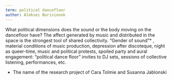 ```yaml
---
term: political dancefloor
author: Aleksei Borisionok
---
```

What political dimensions does the sound or the body moving on the dancefloor have? The affect generated by music and distributed in the space is the strongest tool of shared collectivity. “Gender of sound”* , material conditions of music production, depression after discoteque, night as queer-time, music and political protests, spoiled party and aural engagement: “political dance floor” invites to DJ sets, sessions of collective listening, performances, etc.

* The name of the research project of Сara Tolmie and Susanna Jablonski
